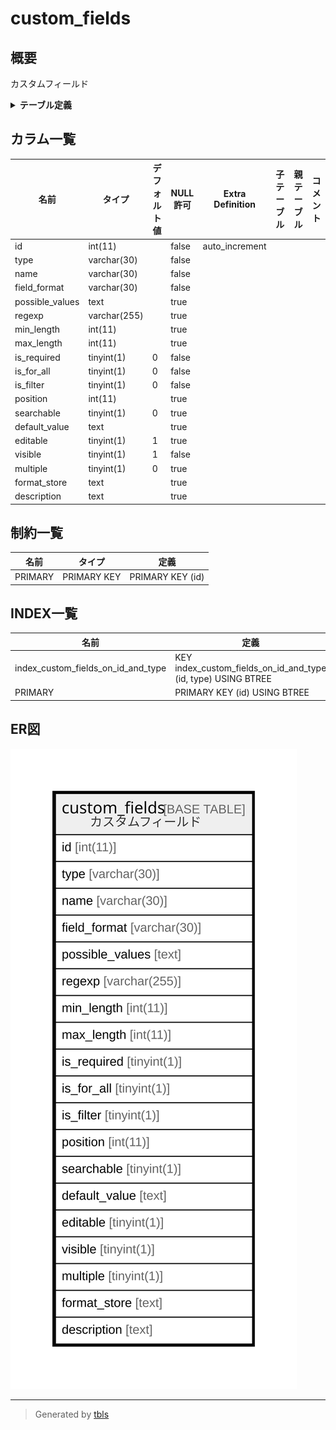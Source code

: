 # custom_fields

## 概要

カスタムフィールド

<details>
<summary><strong>テーブル定義</strong></summary>

```sql
CREATE TABLE `custom_fields` (
  `id` int(11) NOT NULL AUTO_INCREMENT,
  `type` varchar(30) NOT NULL DEFAULT '',
  `name` varchar(30) NOT NULL DEFAULT '',
  `field_format` varchar(30) NOT NULL DEFAULT '',
  `possible_values` text,
  `regexp` varchar(255) DEFAULT '',
  `min_length` int(11) DEFAULT NULL,
  `max_length` int(11) DEFAULT NULL,
  `is_required` tinyint(1) NOT NULL DEFAULT '0',
  `is_for_all` tinyint(1) NOT NULL DEFAULT '0',
  `is_filter` tinyint(1) NOT NULL DEFAULT '0',
  `position` int(11) DEFAULT NULL,
  `searchable` tinyint(1) DEFAULT '0',
  `default_value` text,
  `editable` tinyint(1) DEFAULT '1',
  `visible` tinyint(1) NOT NULL DEFAULT '1',
  `multiple` tinyint(1) DEFAULT '0',
  `format_store` text,
  `description` text,
  PRIMARY KEY (`id`),
  KEY `index_custom_fields_on_id_and_type` (`id`,`type`)
) ENGINE=InnoDB DEFAULT CHARSET=utf8
```

</details>

## カラム一覧

| 名前              | タイプ          | デフォルト値       | NULL許可   | Extra Definition | 子テーブル      | 親テーブル      | コメント     |
| --------------- | ------------ | ------------ | -------- | ---------------- | ---------- | ---------- | -------- |
| id              | int(11)      |              | false    | auto_increment   |            |            |          |
| type            | varchar(30)  |              | false    |                  |            |            |          |
| name            | varchar(30)  |              | false    |                  |            |            |          |
| field_format    | varchar(30)  |              | false    |                  |            |            |          |
| possible_values | text         |              | true     |                  |            |            |          |
| regexp          | varchar(255) |              | true     |                  |            |            |          |
| min_length      | int(11)      |              | true     |                  |            |            |          |
| max_length      | int(11)      |              | true     |                  |            |            |          |
| is_required     | tinyint(1)   | 0            | false    |                  |            |            |          |
| is_for_all      | tinyint(1)   | 0            | false    |                  |            |            |          |
| is_filter       | tinyint(1)   | 0            | false    |                  |            |            |          |
| position        | int(11)      |              | true     |                  |            |            |          |
| searchable      | tinyint(1)   | 0            | true     |                  |            |            |          |
| default_value   | text         |              | true     |                  |            |            |          |
| editable        | tinyint(1)   | 1            | true     |                  |            |            |          |
| visible         | tinyint(1)   | 1            | false    |                  |            |            |          |
| multiple        | tinyint(1)   | 0            | true     |                  |            |            |          |
| format_store    | text         |              | true     |                  |            |            |          |
| description     | text         |              | true     |                  |            |            |          |

## 制約一覧

| 名前      | タイプ         | 定義               |
| ------- | ----------- | ---------------- |
| PRIMARY | PRIMARY KEY | PRIMARY KEY (id) |

## INDEX一覧

| 名前                                 | 定義                                                            |
| ---------------------------------- | ------------------------------------------------------------- |
| index_custom_fields_on_id_and_type | KEY index_custom_fields_on_id_and_type (id, type) USING BTREE |
| PRIMARY                            | PRIMARY KEY (id) USING BTREE                                  |

## ER図

![er](custom_fields.svg)

---

> Generated by [tbls](https://github.com/k1LoW/tbls)
